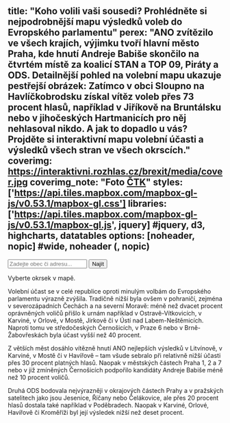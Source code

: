 title: "Koho volili vaši sousedi? Prohlédněte si nejpodrobnější mapu výsledků voleb do Evropského parlamentu"
perex: "ANO zvítězilo ve všech krajích, výjimku tvoří hlavní město Praha, kde hnutí Andreje Babiše skončilo na čtvrtém místě za koalicí STAN a TOP 09, Piráty a ODS. Detailnější pohled na volební mapu ukazuje pestřejší obrázek: Zatímco v obci Sloupno na Havlíčkobrodsku získal vítěz voleb přes 73 procent hlasů, například v Jiříkově na Bruntálsku nebo v jihočeských Hartmanicích pro něj nehlasoval nikdo. A jak to dopadlo u vás? Projděte si interaktivní mapu volební účasti a výsledků všech stran ve všech okrscích."
coverimg: https://interaktivni.rozhlas.cz/brexit/media/cover.jpg
coverimg_note: "Foto <a href='https://ctk.cz'>ČTK</a>"
styles: ['https://api.tiles.mapbox.com/mapbox-gl-js/v0.53.1/mapbox-gl.css']
libraries: ['https://api.tiles.mapbox.com/mapbox-gl-js/v0.53.1/mapbox-gl.js', jquery] #jquery, d3, highcharts, datatables
options: [noheader, nopic] #wide, noheader (, nopic)
---

<wide>
<div id="party_select"></div>
<form action="?" id='frm-geocode'>
	<div class="inputs">
	<input type="text" id="inp-geocode" placeholder="Zadejte obec či adresu...">
	<input type="submit" id="inp-btn" value="Najít">
	</div>
</form>
<div id="map"></div>
<div id="legend">Vyberte okrsek v mapě.</div>
</wide>

Volební účast se v celé republice oproti minulým volbám do Evropského parlamentu výrazně zvýšila. Tradičně nižší byla ovšem v pohraničí, zejména v severozápadních Čechách a na severní Moravě: méně než dvacet procent oprávněných voličů přišlo k urnám například v Ostravě-Vítkovicích, v Karviné, v Orlové, v Mostě, Jirkově či v Ústí nad Labem-Neštěmicích. Naproti tomu ve středočeských Černošicích, v Praze 6 nebo v Brně-Žabovřeskách byla účast vyšší než 40 procent.

Z větších měst dosáhlo vítězně hnutí ANO nejlepších výsledků v Litvínově, v Karviné, v Mostě či v Havířově – tam všude sebralo při relativně nižší účasti přes 30 procent platných hlasů. Naopak v městských částech Praha 1, 2 a 7 nebo v již zmíněných Černošicích podpořilo kandidáty Andreje Babiše méně než 10 procent voličů.

Druhá ODS bodovala nejvýrazněji v okrajových částech Prahy a v pražských satelitech jako jsou Jesenice, Říčany nebo Čelákovice, ale přes 20 procent hlasů dostala také například v Poděbradech. Naopak v Karviné, Orlové, Havířově či Kroměříži byl její výsledek nižší než deset procent.